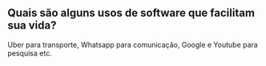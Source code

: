 ## Quais são alguns usos de software que facilitam sua vida?

Uber para transporte, Whatsapp para comunicação, Google e Youtube para pesquisa etc.

